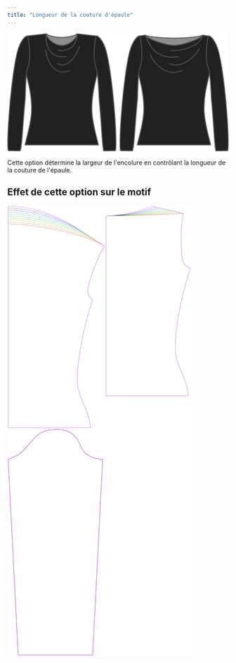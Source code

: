 ```yaml
---
title: "Longueur de la couture d'épaule"
---
```


![L'option de longueur de la couture d'épaule sur Diana](./shoulderseamlength.svg)

Cette option détermine la largeur de l'encolure en contrôlant la longueur de la couture de l'épaule.

## Effet de cette option sur le motif

![Cette image montre l'effet de cette option en superposant plusieurs variantes qui ont une valeur différente pour cette option](diana_shoulderseamlength_sample.svg "Effet de cette option sur le modèle")
